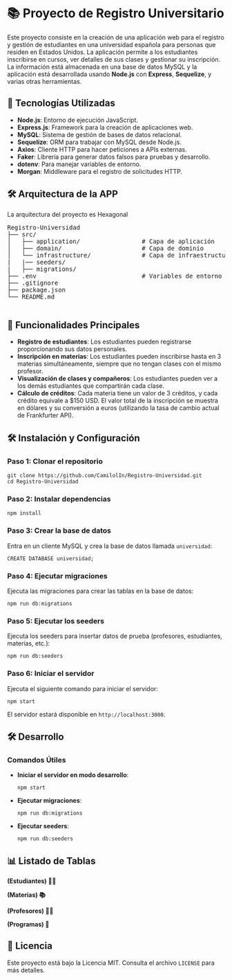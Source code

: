<!DOCTYPE html>
<html lang="es">
<head>
  <meta charset="UTF-8">
  <meta name="viewport" content="width=device-width, initial-scale=1.0">
</head>
<body>
  <h1>📚 Proyecto de Registro Universitario</h1>
  <p>Este proyecto consiste en la creación de una aplicación web para el registro y gestión de estudiantes en una universidad española para personas que residen en Estados Unidos. La aplicación permite a los estudiantes inscribirse en cursos, ver detalles de sus clases y gestionar su inscripción. La información está almacenada en una base de datos MySQL y la aplicación está desarrollada usando <strong>Node.js</strong> con <strong>Express</strong>, <strong>Sequelize</strong>, y varias otras herramientas.</p>

  <h2>🚀 Tecnologías Utilizadas</h2>
  <ul>
    <li><strong>Node.js</strong>: Entorno de ejecución JavaScript.</li>
    <li><strong>Express.js</strong>: Framework para la creación de aplicaciones web.</li>
    <li><strong>MySQL</strong>: Sistema de gestión de bases de datos relacional.</li>
    <li><strong>Sequelize</strong>: ORM para trabajar con MySQL desde Node.js.</li>
    <li><strong>Axios</strong>: Cliente HTTP para hacer peticiones a APIs externas.</li>
    <li><strong>Faker</strong>: Librería para generar datos falsos para pruebas y desarrollo.</li>
    <li><strong>dotenv</strong>: Para manejar variables de entorno.</li>
    <li><strong>Morgan</strong>: Middleware para el registro de solicitudes HTTP.</li>
  </ul>

  <h2>🛠️ Arquitectura de la APP</h2>
    <p>La arquitectura del proyecto es Hexagonal</p>
        <pre>
Registro-Universidad
├── src/
│   ├── application/                 # Capa de aplicación
│   ├── domain/                      # Capa de dominio
│   └── infrastructure/              # Capa de infraestructura
|   |── seeders/
|   ├── migrations/
├── .env                             # Variables de entorno
├── .gitignore
├── package.json
└── README.md
  </pre>

  <h2>🧩 Funcionalidades Principales</h2>
  <ul>
    <li><strong>Registro de estudiantes</strong>: Los estudiantes pueden registrarse proporcionando sus datos personales.</li>
    <li><strong>Inscripción en materias</strong>: Los estudiantes pueden inscribirse hasta en 3 materias simultáneamente, siempre que no tengan clases con el mismo profesor.</li>
    <li><strong>Visualización de clases y compañeros</strong>: Los estudiantes pueden ver a los demás estudiantes que compartirán cada clase.</li>
    <li><strong>Cálculo de créditos</strong>: Cada materia tiene un valor de 3 créditos, y cada crédito equivale a $150 USD. El valor total de la inscripción se muestra en dólares y su conversión a euros (utilizando la tasa de cambio actual de Frankfurter API).</li>
  </ul>

  <h2>🛠️ Instalación y Configuración</h2>

  <h3>Paso 1: Clonar el repositorio</h3>
  <pre><code>git clone https://github.com/CamilolIn/Registro-Universidad.git
cd Registro-Universidad</code></pre>

  <h3>Paso 2: Instalar dependencias</h3>
  <pre><code>npm install</code></pre>

  <h3>Paso 3: Crear la base de datos</h3>
  <p>Entra en un cliente MySQL y crea la base de datos llamada <code>universidad</code>:</p>
  <pre><code>CREATE DATABASE universidad;</code></pre>

  <h3>Paso 4: Ejecutar migraciones</h3>
  <p>Ejecuta las migraciones para crear las tablas en la base de datos:</p>
  <pre><code>npm run db:migrations</code></pre>

  <h3>Paso 5: Ejecutar los seeders</h3>
  <p>Ejecuta los seeders para insertar datos de prueba (profesores, estudiantes, materias, etc.):</p>
  <pre><code>npm run db:seeders</code></pre>

  <h3>Paso 6: Iniciar el servidor</h3>
  <p>Ejecuta el siguiente comando para iniciar el servidor:</p>
  <pre><code>npm start</code></pre>
  <p>El servidor estará disponible en <code>http://localhost:3000</code>.</p>

  <h2>🛠️ Desarrollo</h2>

  <h3>Comandos Útiles</h3>
  <ul>
    <li><strong>Iniciar el servidor en modo desarrollo</strong>:
      <pre><code>npm start</code></pre>
    </li>
    <li><strong>Ejecutar migraciones</strong>:
      <pre><code>npm run db:migrations</code></pre>
    </li>
    <li><strong>Ejecutar seeders</strong>:
      <pre><code>npm run db:seeders</code></pre>
    </li>
  </ul>

  
  <h2>📊 Listado de Tablas</h2>
  <p><strong> (Estudiantes) 👨‍🎓</strong></p>


  <p><strong> (Materias) 📚</strong></p>


  <p><strong> (Profesores) 👩‍🏫</strong></p>


  <p><strong> (Programas) 📅</strong></p>


<h2>📜 Licencia</h2>
  <p>Este proyecto está bajo la Licencia MIT. Consulta el archivo <code>LICENSE</code> para más detalles.</p>
</body>
</html>
